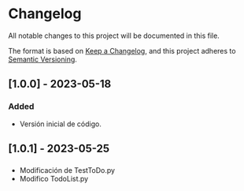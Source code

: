 # Changelog
All notable changes to this project will be documented in this file.

The format is based on [Keep a Changelog](https://keepachangelog.com/en/1.0.0/),
and this project adheres to [Semantic Versioning](https://semver.org/spec/v2.0.0.html).

## [1.0.0] - 2023-05-18
### Added
- Versión inicial de código.
## [1.0.1] - 2023-05-25
###
- Modificación de TestToDo.py
- Modifico TodoList.py
